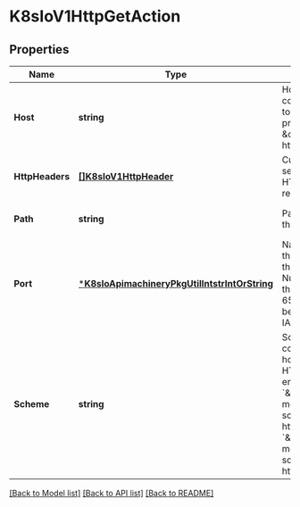 # K8sIoV1HttpGetAction

## Properties
Name | Type | Description | Notes
------------ | ------------- | ------------- | -------------
**Host** | **string** | Host name to connect to, defaults to the pod IP. You probably want to set \&quot;Host\&quot; in httpHeaders instead. | [optional] [default to null]
**HttpHeaders** | [**[]K8sIoV1HttpHeader**](k8s.io.v1.HTTPHeader.md) | Custom headers to set in the request. HTTP allows repeated headers. | [optional] [default to null]
**Path** | **string** | Path to access on the HTTP server. | [optional] [default to null]
**Port** | [***K8sIoApimachineryPkgUtilIntstrIntOrString**](k8s.io.apimachinery.pkg.util.intstr.IntOrString.md) | Name or number of the port to access on the container. Number must be in the range 1 to 65535. Name must be an IANA_SVC_NAME. | [default to null]
**Scheme** | **string** | Scheme to use for connecting to the host. Defaults to HTTP.  Possible enum values:  - &#x60;\&quot;HTTP\&quot;&#x60; means that the scheme used will be http://  - &#x60;\&quot;HTTPS\&quot;&#x60; means that the scheme used will be https:// | [optional] [default to null]

[[Back to Model list]](../README.md#documentation-for-models) [[Back to API list]](../README.md#documentation-for-api-endpoints) [[Back to README]](../README.md)


